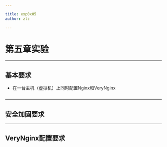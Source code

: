 ```yaml
---

title: exp0x05
author: zlz

---
```


# 第五章实验

---

## 基本要求

* 在一台主机（虚拟机）上同时配置Nginx和VeryNginx

![]()

---

## 安全加固要求

---

## VeryNginx配置要求

